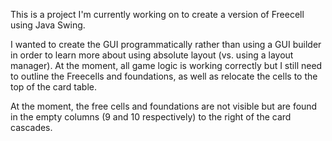 This is a project I'm currently working on to create a version of Freecell using Java Swing. 

I wanted to create the GUI programmatically rather than using a GUI builder in order to learn more about using 
absolute layout (vs. using a layout manager). At the moment, all game logic is working correctly but I still 
need to outline the Freecells and foundations, as well as relocate the cells to the top of the card table. 

At the moment, the free cells and foundations are not visible but are found in the empty columns
(9 and 10 respectively) to the right of the card cascades.
